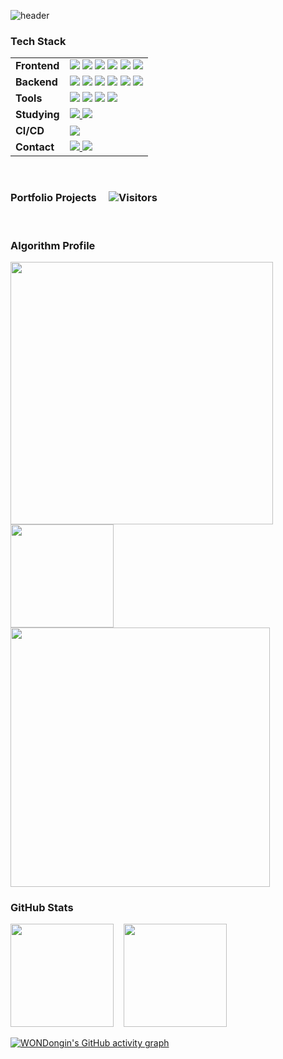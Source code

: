 ![header](https://capsule-render.vercel.app/api?type=waving&color=timeGradient&text=Welcome%20to%20Dongin%20GitHub%20👋&animation=twinkling&fontSize=35&fontAlignY=40&fontAlign=50&height=250)

### Tech Stack
<table>
  <tr>
    <td><strong>Frontend</strong></td>
    <td>
      <img src="https://img.shields.io/badge/React-48adff?style=for-the-badge">
      <img src="https://img.shields.io/badge/jQuery-48adff?style=for-the-badge">
      <img src="https://img.shields.io/badge/JavaScript-48adff?style=for-the-badge">
      <img src="https://img.shields.io/badge/JSP-48adff?style=for-the-badge">
      <img src="https://img.shields.io/badge/Sass-48adff?style=for-the-badge">
      <img src="https://img.shields.io/badge/GSAP-48adff?style=for-the-badge">
    </td>
  </tr>
  <tr>
    <td><strong>Backend</strong></td>
    <td>
      <img src="https://img.shields.io/badge/Java-4872ff?style=for-the-badge">
      <img src="https://img.shields.io/badge/JPA-4872ff?style=for-the-badge">
      <img src="https://img.shields.io/badge/Spring%20Boot-4872ff?style=for-the-badge">
      <img src="https://img.shields.io/badge/Spring%20Security-4872ff?style=for-the-badge">
      <img src="https://img.shields.io/badge/MySQL-4872ff?style=for-the-badge">
      <img src="https://img.shields.io/badge/QueryDSL-4872ff?style=for-the-badge">
    </td>
  </tr>
  <tr>
    <td><strong>Tools</strong></td>
    <td>
      <img src="https://img.shields.io/badge/Jira-5148ff?style=for-the-badge">
      <img src="https://img.shields.io/badge/GitHub%20Desktop-5148ff?style=for-the-badge">
      <img src="https://img.shields.io/badge/IntelliJ%20IDEA-5148ff?style=for-the-badge">
      <img src="https://img.shields.io/badge/VSCode-5148ff?style=for-the-badge">
    </td>
  </tr>
  <tr>
    <td><strong>Studying</strong></td>
    <td>
      <a href="https://www.acmicpc.net/user/bangsa100" target="_blank">
        <img src="https://img.shields.io/badge/Baekjoon-6b48ff?style=for-the-badge">
      </a>
      <a href="https://solved.ac/profile/bangsa100" target="_blank">
        <img src="https://img.shields.io/badge/Solved.ac-6b48ff?style=for-the-badge">
      </a>
    </td>
  </tr>
  <tr>
    <td><strong>CI/CD</strong></td>
    <td>
      <img src="https://img.shields.io/badge/GitHub%20Actions-9a48ff?style=for-the-badge">
    </td>
  </tr>
  <tr>
    <td><strong>Contact</strong></td>
    <td>
      <a href="https://dongin97.tistory.com/">
        <img src="https://img.shields.io/badge/Tistory-ce48ff?style=for-the-badge">
      </a>
      <a href="mailto:dongin971228@gmail.com">
        <img src="https://img.shields.io/badge/dongin971228@gmail.com-ce48ff?style=for-the-badge">
      </a>
    </td>
  </tr>
</table>
<br/>

### Portfolio Projects &nbsp;&nbsp;&nbsp;&nbsp;![Visitors](https://komarev.com/ghpvc/?username=WONDongin&label=Profile%20views&color=ff488f&style=flat)
<br/>

### Algorithm Profile
<a href="https://www.codewars.com/users/WONDongin">
  <img src="https://www.codewars.com/users/WONDongin/badges/large" width="420" />
</a><br/>
<a href="https://leetcode.com/WONDongin">
  <img src="https://leetcard.jacoblin.cool/WONDongin" height="165" />
</a><br/>
<a href="https://solved.ac/bangsa100">
  <img src="http://mazassumnida.wtf/api/v2/generate_badge?boj=bangsa100"  width="415"/>
</a>

### GitHub Stats 
<p align="left">
  <img src="https://github-readme-stats.vercel.app/api?username=WONDongin&show_icons=true&hide_title=true&theme=highcontrast" height="165">
  &nbsp;&nbsp;
  <img src="https://github-readme-stats.vercel.app/api/top-langs/?username=WONDongin&layout=compact&theme=highcontrast" height="165">
</p>

[![WONDongin's GitHub activity graph](https://github-readme-activity-graph.vercel.app/graph?username=WONDongin&theme=high-contrast)](https://github.com/ashutosh00710/github-readme-activity-graph)
<br/>
